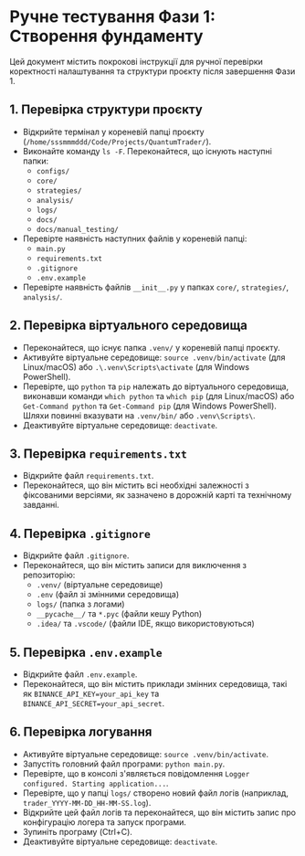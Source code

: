 # Ручне тестування Фази 1: Створення фундаменту

Цей документ містить покрокові інструкції для ручної перевірки коректності налаштування та структури проєкту після завершення Фази 1.

## 1. Перевірка структури проєкту

*   Відкрийте термінал у кореневій папці проєкту (`/home/sssmmmddd/Code/Projects/QuantumTrader/`).
*   Виконайте команду `ls -F`. Переконайтеся, що існують наступні папки:
    *   `configs/`
    *   `core/`
    *   `strategies/`
    *   `analysis/`
    *   `logs/`
    *   `docs/`
    *   `docs/manual_testing/`
*   Перевірте наявність наступних файлів у кореневій папці:
    *   `main.py`
    *   `requirements.txt`
    *   `.gitignore`
    *   `.env.example`
*   Перевірте наявність файлів `__init__.py` у папках `core/`, `strategies/`, `analysis/`.

## 2. Перевірка віртуального середовища

*   Переконайтеся, що існує папка `.venv/` у кореневій папці проєкту.
*   Активуйте віртуальне середовище: `source .venv/bin/activate` (для Linux/macOS) або `.\.venv\Scripts\activate` (для Windows PowerShell).
*   Перевірте, що `python` та `pip` належать до віртуального середовища, виконавши команди `which python` та `which pip` (для Linux/macOS) або `Get-Command python` та `Get-Command pip` (для Windows PowerShell). Шляхи повинні вказувати на `.venv/bin/` або `.venv\Scripts\`.
*   Деактивуйте віртуальне середовище: `deactivate`.

## 3. Перевірка `requirements.txt`

*   Відкрийте файл `requirements.txt`.
*   Переконайтеся, що він містить всі необхідні залежності з фіксованими версіями, як зазначено в дорожній карті та технічному завданні.

## 4. Перевірка `.gitignore`

*   Відкрийте файл `.gitignore`.
*   Переконайтеся, що він містить записи для виключення з репозиторію:
    *   `.venv/` (віртуальне середовище)
    *   `.env` (файл зі змінними середовища)
    *   `logs/` (папка з логами)
    *   `__pycache__/` та `*.pyc` (файли кешу Python)
    *   `.idea/` та `.vscode/` (файли IDE, якщо використовуються)

## 5. Перевірка `.env.example`

*   Відкрийте файл `.env.example`.
*   Переконайтеся, що він містить приклади змінних середовища, такі як `BINANCE_API_KEY=your_api_key` та `BINANCE_API_SECRET=your_api_secret`.

## 6. Перевірка логування

*   Активуйте віртуальне середовище: `source .venv/bin/activate`.
*   Запустіть головний файл програми: `python main.py`.
*   Перевірте, що в консолі з'являється повідомлення `Logger configured. Starting application...`.
*   Перевірте, що у папці `logs/` створено новий файл логів (наприклад, `trader_YYYY-MM-DD_HH-MM-SS.log`).
*   Відкрийте цей файл логів та переконайтеся, що він містить запис про конфігурацію логера та запуск програми.
*   Зупиніть програму (Ctrl+C).
*   Деактивуйте віртуальне середовище: `deactivate`.
